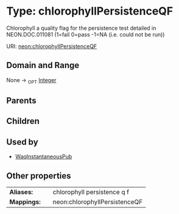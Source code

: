
# Type: chlorophyllPersistenceQF


Chlorophyll a quality flag for the persistence test detailed in NEON.DOC.011081 (1=fail 0=pass -1=NA (i.e. could not be run))

URI: [neon:chlorophyllPersistenceQF](https://data.neonscience.org/chlorophyllPersistenceQF)


## Domain and Range

None ->  <sub>OPT</sub> [Integer](types/Integer.md)

## Parents


## Children


## Used by

 * [WaqInstantaneousPub](WaqInstantaneousPub.md)

## Other properties

|  |  |  |
| --- | --- | --- |
| **Aliases:** | | chlorophyll persistence q f |
| **Mappings:** | | neon:chlorophyllPersistenceQF |

